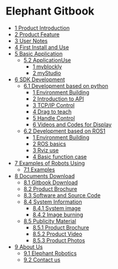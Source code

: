 # Elephant Gitbook

* [1 Product Introduction](1-ProductIntroduction/README.md)
* [2 Product Feature](2-ProductFreature/README.md)
* [3 User Notes](3-UserNotes/README.md)
* [4 First Install and Use](4-FirstInstallAndUse/README.md)
* [5 Basic Application](5-BasicApplication/README.md)
  * [5.2 ApplicationUse](5-BasicApplication/README.md)
    * [1 myblockly](5-BasicApplication/5.2-ApplicationUse/myblockly/320pi/README.md)
    * [2 myStudio](5-BasicApplication/5.2-ApplicationUse/mystudio//320pi/README.md)
* [6 SDK Development](6-SDKDevelopment/README.md)
  * [6.1 Development based on python](10-ApplicationBasePython/README.md)
    * [1 Environment Building](10-ApplicationBasePython/10.1_320_PI-ApplicationPython/1_download.md)
    * [2 Introduction to API](10-ApplicationBasePython/10.1_320_PI-ApplicationPython/2_API.md)
    * [3 TCP/IP Control](10-ApplicationBasePython/10.1_320_PI-ApplicationPython/3_TCPIP.md)
    * [4 Drag to teach](10-ApplicationBasePython/10.1_320_PI-ApplicationPython/4_drag.md)
    * [5 Handle Control](10-ApplicationBasePython/10.1_320_PI-ApplicationPython/5_Handle_control.md)
    * [6 Videos and Codes for Display](7-ApplicationBasePython/7.17_320_PI-ApplicationPython/7.6_example.md)
  * [6.2 Development based on ROS1](11-ApplicationBaseROS/11.1-ROS1/11.1.2-PI.md)
    * [1 Environment Building](11-ApplicationBaseROS/11.1-ROS1/11.1.2-320PI/11.1.2.1-环境搭建.md)
    * [2 ROS basics](11-ApplicationBaseROS/11.1-ROS1/11.1.2-320PI/11.1.2.2-ROS基础.md)
    * [3 Rviz use](11-ApplicationBaseROS/11.1-ROS1/11.1.2-320PI/11.1.2.3-rviz介绍.md)
    * [4 Basic function case](11-ApplicationBaseROS/11.1-ROS1/11.1.2-320PI/11.1.2.4-基础功能.md)
* [7 Examples of Robots Using]()
  * [7.1 Examples](7-ExampleRobotsUsing/README.md)
* [8 Documents Download]()
  * [8.1 Gitbook Download]()
  * [8.2 Product Brochure]()
  * [8.3 Software and Source Code]()
  * [8.4 System Information]()
    * [8.4.1 System image](8-FilesDownload/8.4.1_systemImage.md)
    * [8.4.2 Image burning](8-FilesDownload/8.4.2_imageBurning.md)
  * [8.5 Publicity Material]()
    * [8.5.1 Product Brochure]()
    * [8.5.2 Product Video](8-FilesDownload/1_productVideos.md)
    * [8.5.3 Product Photos]()
* [9 About Us]()
  * [9.1 Elephant Robotics](9-AboutUs/9.1_company.md)
  * [9.2 Contact us](9-AboutUs/9.2_contact.md)

